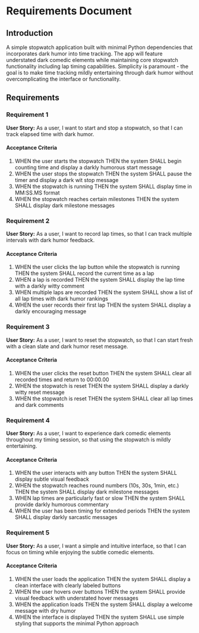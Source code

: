# Requirements Document

## Introduction

A simple stopwatch application built with minimal Python dependencies that incorporates dark humor into time tracking. The app will feature understated dark comedic elements while maintaining core stopwatch functionality including lap timing capabilities. Simplicity is paramount - the goal is to make time tracking mildly entertaining through dark humor without overcomplicating the interface or functionality.

## Requirements

### Requirement 1

**User Story:** As a user, I want to start and stop a stopwatch, so that I can track elapsed time with dark humor.

#### Acceptance Criteria

1. WHEN the user starts the stopwatch THEN the system SHALL begin counting time and display a darkly humorous start message
2. WHEN the user stops the stopwatch THEN the system SHALL pause the timer and display a dark wit stop message
3. WHEN the stopwatch is running THEN the system SHALL display time in MM:SS.MS format
4. WHEN the stopwatch reaches certain milestones THEN the system SHALL display dark milestone messages

### Requirement 2

**User Story:** As a user, I want to record lap times, so that I can track multiple intervals with dark humor feedback.

#### Acceptance Criteria

1. WHEN the user clicks the lap button while the stopwatch is running THEN the system SHALL record the current time as a lap
2. WHEN a lap is recorded THEN the system SHALL display the lap time with a darkly witty comment
3. WHEN multiple laps are recorded THEN the system SHALL show a list of all lap times with dark humor rankings
4. WHEN the user records their first lap THEN the system SHALL display a darkly encouraging message

### Requirement 3

**User Story:** As a user, I want to reset the stopwatch, so that I can start fresh with a clean slate and dark humor reset message.

#### Acceptance Criteria

1. WHEN the user clicks the reset button THEN the system SHALL clear all recorded times and return to 00:00.00
2. WHEN the stopwatch is reset THEN the system SHALL display a darkly witty reset message
3. WHEN the stopwatch is reset THEN the system SHALL clear all lap times and dark comments

### Requirement 4

**User Story:** As a user, I want to experience dark comedic elements throughout my timing session, so that using the stopwatch is mildly entertaining.

#### Acceptance Criteria

1. WHEN the user interacts with any button THEN the system SHALL display subtle visual feedback
2. WHEN the stopwatch reaches round numbers (10s, 30s, 1min, etc.) THEN the system SHALL display dark milestone messages
3. WHEN lap times are particularly fast or slow THEN the system SHALL provide darkly humorous commentary
4. WHEN the user has been timing for extended periods THEN the system SHALL display darkly sarcastic messages

### Requirement 5

**User Story:** As a user, I want a simple and intuitive interface, so that I can focus on timing while enjoying the subtle comedic elements.

#### Acceptance Criteria

1. WHEN the user loads the application THEN the system SHALL display a clean interface with clearly labeled buttons
2. WHEN the user hovers over buttons THEN the system SHALL provide visual feedback with understated hover messages
3. WHEN the application loads THEN the system SHALL display a welcome message with dry humor
4. WHEN the interface is displayed THEN the system SHALL use simple styling that supports the minimal Python approach